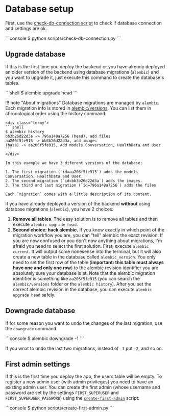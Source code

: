 # Database setup

First, use the [check-db-connection script](scripts/check-db-connection.md) to check if database connection and settings are ok.

<div class="termy">
```console
$ python scripts/check-db-connection.py
```
</div>

## Upgrade database

If this is the first time you deploy the backend or you have already deployed an older version of the backend using database migrations (`alembic`) and you want to upgrade it, just execute this command to create the database's tables.

<div class="termy">
```shell
$ alembic upgrade head
```
</div>

!!! note "About migrations"
    Database migrations are managed by `alembic`. Each migration info is stored in <a href="https://github.com/BelinguoAG/full-power-backend/tree/master/alembic/versions" class="external-link" target="_blank">alembic/versions</a>. You can list them in chronological order using the history command:

    <div class="termy">
    ```shell
    $ alembic history
    bb3b26d22d3a -> 796a148a7256 (head), add files
    aa206f5fe915 -> bb3b26d22d3a, add images
    (base) -> aa206f5fe915, Add models Conversation, HealthData and User
    ```
    </div>

    In this example we have 3 diferent versions of the database:

    1. The first migration (`id=aa206f5fe915`) adds the models Conversation, HealthData and User.
    2. The second migration (`id=bb3b26d22d3a`) adds the images.
    3. The third and last migration (`id=796a148a7256`) adds the files

    Each `migration` comes with a little description of its content.

If you have already deployed a version of the backend **without** using database migrations (`alembic`), you have 2 choices:

1. **Remove all tables**. The easy solution is to remove all tables and then execute `alembic upgrade head`.
2. **Second choice: hack alembic.** If you know exactly in which point of the migration workflow you are, you can "tell" alembic the exact revision. If you are now confused or you don't now anything about migrations, I'm afraid you need to select the first solution. First, execute `alembic current`. It will output some nonesense into the terminal, but it will also create a new table in the database called `alembic_version`. You only need to set the first row of the table (**important: this table must always have one and only one row**) to the alembic revision identifier you are absolutely sure your database is at. Note that the alembic migration identifier is something like `aa206f5fe915` (you can search the `alembic/versions` folder or the `alembic history`). After you set the correct alembic revision in the database, you can execute `alembic upgrade head` safely.

## Downgrade database

If for some reason you want to undo the changes of the last migration, use the `downgrade` command.

<div class="termy">
```console
$ alembic downgrade -1
```
</div>

If you wnat to undo the last two migrations, instead of `-1` put `-2`, and so on.

## First admin settings

If this is the first time you deploy the app, the users table will be empty. To register a new admin user (with admin privileges) you need to have an existing admin user. You can create the first admin (whose username and password are set by the settings `FIRST_SUPERUSER` and `FIRST_SUPERUSER_PASSWORD`) using the [`create-first-admin`](scripts/create-first-admin.md) script:

<div class="termy">
```console
$ python scripts/create-first-admin.py
```
</div>
